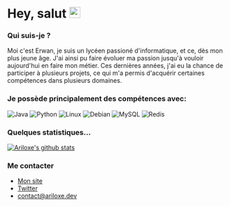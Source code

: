 

# Hey, salut <img src="https://media.giphy.com/media/hvRJCLFzcasrR4ia7z/giphy.gif" width="25px">

### Qui suis-je ?
 Moi c'est Erwan, je suis un lycéen passioné d'informatique, et ce, dès mon plus jeune âge. J'ai ainsi pu faire évoluer ma passion jusqu'à vouloir aujourd'hui en faire mon métier. Ces dernières années, j'ai eu la chance de participer à plusieurs projets, ce qui m'a permis d'acquérir certaines compétences dans plusieurs domaines.

### Je possède principalement des compétences avec:
![Java](https://img.shields.io/badge/java-%23ED8B00.svg?style=for-the-badge&logo=java&logoColor=white) ![Python](https://img.shields.io/badge/python-3670A0?style=for-the-badge&logo=python&logoColor=ffdd54) ![Linux](https://img.shields.io/badge/Linux-FCC624?style=for-the-badge&logo=linux&logoColor=black) ![Debian](https://img.shields.io/badge/Debian-D70A53?style=for-the-badge&logo=debian&logoColor=white) ![MySQL](https://img.shields.io/badge/mysql-%2300f.svg?style=for-the-badge&logo=mysql&logoColor=white) ![Redis](https://img.shields.io/badge/redis-%23DD0031.svg?style=for-the-badge&logo=redis&logoColor=white) 

### Quelques statistiques...
[![Ariloxe's github stats](https://github-readme-stats.vercel.app/api?username=Ariloxe&count_private=true&include_all_commits=true&theme=radical)](https://google.com)

### Me contacter
- <a href="https://ariloxe.fr/">Mon site</a>
- <a href="https://twitter.com/AriloxeFR">Twitter</a>
- contact@ariloxe.dev
